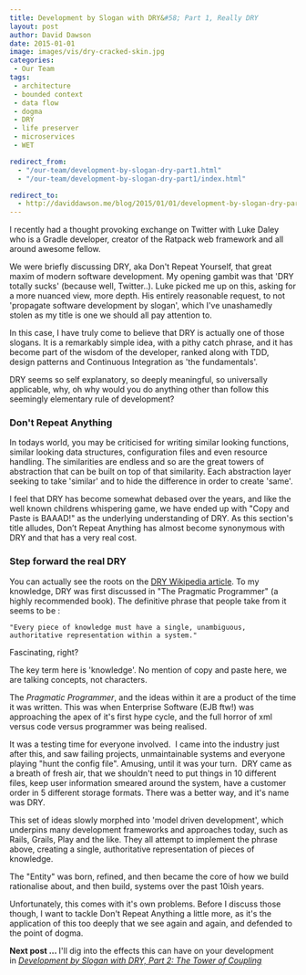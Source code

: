```yaml
---
title: Development by Slogan with DRY&#58; Part 1, Really DRY
layout: post
author: David Dawson
date: 2015-01-01
image: images/vis/dry-cracked-skin.jpg
categories:
 - Our Team
tags:
 - architecture
 - bounded context
 - data flow
 - dogma
 - DRY
 - life preserver
 - microservices
 - WET

redirect_from: 
  - "/our-team/development-by-slogan-dry-part1.html"
  - "/our-team/development-by-slogan-dry-part1/index.html"

redirect_to:
  - http://daviddawson.me/blog/2015/01/01/development-by-slogan-dry-part1.html
---
```

I recently had a thought provoking exchange on Twitter with Luke Daley who is a Gradle developer, creator of the Ratpack web framework and all around awesome fellow.

We were briefly discussing DRY, aka Don't Repeat Yourself, that great maxim of modern software development. My opening gambit was that 'DRY totally sucks' (because well, Twitter..). Luke picked me up on this, asking for a more nuanced view, more depth. His entirely reasonable request, to not 'propagate software development by slogan', which I've unashamedly stolen as my title is one we should all pay attention to.

In this case, I have truly come to believe that DRY is actually one of those slogans. It is a remarkably simple idea, with a pithy catch phrase, and it has become part of the wisdom of the developer, ranked along with TDD, design patterns and Continuous Integration as 'the fundamentals'.

DRY seems so self explanatory, so deeply meaningful, so universally applicable, why, oh why would you do anything other than follow this seemingly elementary rule of development?
<h3>Don't Repeat Anything</h3>
In todays world, you may be criticised for writing similar looking functions, similar looking data structures, configuration files and even resource handling. The similarities are endless and so are the great towers of abstraction that can be built on top of that similarity. Each abstraction layer seeking to take 'similar' and to hide the difference in order to create 'same'.

I feel that DRY has become somewhat debased over the years, and like the well known childrens whispering game, we have ended up with "Copy and Paste is BAAAD!" as the underlying understanding of DRY. As this section's title alludes, Don’t Repeat Anything has almost become synonymous with DRY and that has a very real cost.
<h3>Step forward the real DRY</h3>
You can actually see the roots on the <a href="http://en.wikipedia.org/wiki/Don't_repeat_yourself">DRY Wikipedia article</a>. To my knowledge, DRY was first discussed in "The Pragmatic Programmer" (a highly recommended book). The definitive phrase that people take from it seems to be :

<code>"Every piece of knowledge must have a single, unambiguous, authoritative representation within a system."</code>

Fascinating, right?

The key term here is 'knowledge'. No mention of copy and paste here, we are talking concepts, not characters.

The <em>Pragmatic Programmer</em>, and the ideas within it are a product of the time it was written. This was when Enterprise Software (EJB ftw!) was approaching the apex of it's first hype cycle, and the full horror of xml versus code versus programmer was being realised.

It was a testing time for everyone involved.  I came into the industry just after this, and saw failing projects, unmaintainable systems and everyone playing "hunt the config file". Amusing, until it was your turn.  DRY came as a breath of fresh air, that we shouldn't need to put things in 10 different files, keep user information smeared around the system, have a customer order in 5 different storage formats. There was a better way, and it's name was DRY.

This set of ideas slowly morphed into 'model driven development', which underpins many development frameworks and approaches today, such as Rails, Grails, Play and the like. They all attempt to implement the phrase above, creating a single, authoritative representation of pieces of knowledge.

The "Entity" was born, refined, and then became the core of how we build rationalise about, and then build, systems over the past 10ish years.

Unfortunately, this comes with it's own problems. Before I discuss those though, I want to tackle Don't Repeat Anything a little more, as it's the application of this too deeply that we see again and again, and defended to the point of dogma.

<strong>Next post ... </strong>I'll dig into the effects this can have on your development in <a title="Development by Slogan with DRY: Part 2, The Tower of Coupling" href="/our-team/development-by-slogan-dry-part2/"><em>Development by Slogan with DRY, Part 2: The Tower of Coupling</em></a>
